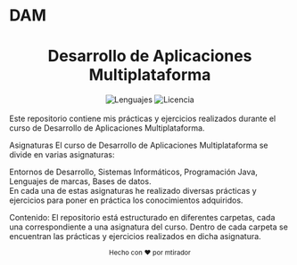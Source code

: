 # DAM

<h1 align="center">Desarrollo de Aplicaciones Multiplataforma</h1>
<div align="center">
  <img src="https://img.shields.io/github/languages/count/tuusuario/multiplatform-practices?style=flat-square" alt="Lenguajes">
  <img src="https://img.shields.io/github/license/tuusuario/multiplatform-practices?style=flat-square" alt="Licencia">
</div>
<br>
Este repositorio contiene mis prácticas y ejercicios realizados durante el curso de Desarrollo de Aplicaciones Multiplataforma.

Asignaturas
El curso de Desarrollo de Aplicaciones Multiplataforma se divide en varias asignaturas:

Entornos de Desarrollo,
Sistemas Informáticos,
Programación Java,
Lenguajes de marcas, 
Bases de datos.  
En cada una de estas asignaturas he realizado diversas prácticas y ejercicios para poner en práctica los conocimientos adquiridos.

Contenido:
El repositorio está estructurado en diferentes carpetas, cada una correspondiente a una asignatura del curso. Dentro de cada carpeta se encuentran las prácticas y ejercicios realizados en dicha asignatura. 

<div align="center">
  <sub>Hecho con ❤️ por mtirador </sub>
</div>
